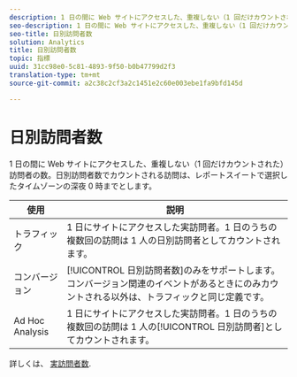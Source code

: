 ```yaml
---
description: 1 日の間に Web サイトにアクセスした、重複しない（1 回だけカウントされた）訪問者の数。日別訪問者数でカウントされる訪問は、レポートスイートで選択したタイムゾーンの深夜 0 時までとします。
seo-description: 1 日の間に Web サイトにアクセスした、重複しない（1 回だけカウントされた）訪問者の数。日別訪問者数でカウントされる訪問は、レポートスイートで選択したタイムゾーンの深夜 0 時までとします。
seo-title: 日別訪問者数
solution: Analytics
title: 日別訪問者数
topic: 指標
uuid: 31cc98e0-5c81-4893-9f50-b0b47799d2f3
translation-type: tm+mt
source-git-commit: a2c38c2cf3a2c1451e2c60e003ebe1fa9bfd145d

---
```



# 日別訪問者数

1 日の間に Web サイトにアクセスした、重複しない（1 回だけカウントされた）訪問者の数。日別訪問者数でカウントされる訪問は、レポートスイートで選択したタイムゾーンの深夜 0 時までとします。

| 使用 | 説明 |
|---|---|
| トラフィック | 1 日にサイトにアクセスした実訪問者。1 日のうちの複数回の訪問は 1 人の日別訪問者としてカウントされます。 |
| コンバージョン | [!UICONTROL 日別訪問者数]のみをサポートします。コンバージョン関連のイベントがあるときにのみカウントされる以外は、トラフィックと同じ定義です。 |
| Ad Hoc Analysis | 1 日にサイトにアクセスした実訪問者。1 日のうちの複数回の訪問は 1 人の[!UICONTROL 日別訪問者]としてカウントされます。 |

詳しくは、 [実訪問者数](../../../components/c-variables/c-metrics/metrics-unique-visitors.md#concept_9B3F44A4EA4E4F178FF164EF9694F88E).
